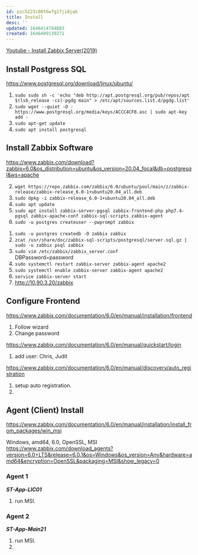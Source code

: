```yaml
---
id: pzc5223c08t6w7g1fji8jqk
title: Install
desc: ''
updated: 1646414784883
created: 1646409139271
---
```

[Youtube - Install Zabbix Server(2019)](https://www.youtube.com/watch?v=yYmkFf3AEBo)

## Install Postgress SQL  
https://www.postgresql.org/download/linux/ubuntu/  
1. `sudo sudo sh -c 'echo "deb http://apt.postgresql.org/pub/repos/apt $(lsb_release -cs)-pgdg main" > /etc/apt/sources.list.d/pgdg.list'`  
2. `sudo wget --quiet -O - https://www.postgresql.org/media/keys/ACCC4CF8.asc | sudo apt-key add -`
3. `sudo apt-get update`
4. `sudo apt install postgresql`
   
## Install Zabbix Software
   https://www.zabbix.com/download?zabbix=6.0&os_distribution=ubuntu&os_version=20.04_focal&db=postgresql&ws=apache  

2. `wget https://repo.zabbix.com/zabbix/6.0/ubuntu/pool/main/z/zabbix-release/zabbix-release_6.0-1+ubuntu20.04_all.deb`
3. `sudo dpkg -i zabbix-release_6.0-1+ubuntu20.04_all.deb`
4. `sudo apt update`
5. `sudo apt install zabbix-server-pgsql zabbix-frontend-php php7.4-pgsql zabbix-apache-conf zabbix-sql-scripts zabbix-agent`
6. `sudo -u postgres createuser --pwprompt zabbix`
<!-- $$unflow3r -->
1. `sudo -u postgres createdb -O zabbix zabbix`
2. `zcat /usr/share/doc/zabbix-sql-scripts/postgresql/server.sql.gz | sudo -u zabbix psql zabbix`
3. `sudo vim /etc/zabbix/zabbix_server.conf`  
   DBPassword=password  
1. `sudo systemctl restart zabbix-server zabbix-agent apache2`
2. `sudo systemctl enable zabbix-server zabbix-agent apache2`
1. `service zabbix-server start`  
3. http://10.90.3.20/zabbix  

## Configure Frontend
   https://www.zabbix.com/documentation/6.0/en/manual/installation/frontend  
1. Follow wizard
1. Change password  
<!-- $$unflow3r -->  

https://www.zabbix.com/documentation/6.0/en/manual/quickstart/login  
1. add user: Chris, Judit

https://www.zabbix.com/documentation/6.0/en/manual/discovery/auto_registration
1. setup auto registration.  
2. 



## Agent (Client) Install
https://www.zabbix.com/documentation/6.0/en/manual/installation/install_from_packages/win_msi  

Windows, amd64, 6.0, OpenSSL, MSI    
https://www.zabbix.com/download_agents?version=6.0+LTS&release=6.0.1&os=Windows&os_version=Any&hardware=amd64&encryption=OpenSSL&packaging=MSI&show_legacy=0

### Agent 1
***ST-App-LIC01***
1. run MSI.  


### Agent 2
***ST-App-Main21***
1. run MSI.  
2. 